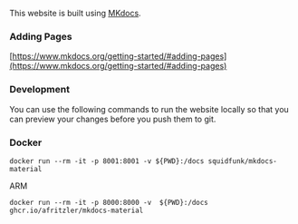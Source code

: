 This website is built using [MKdocs](https://www.mkdocs.org/).

### Adding Pages

[https://www.mkdocs.org/getting-started/#adding-pages](https://www.mkdocs.org/getting-started/#adding-pages)

### Development

You can use the following commands to run the website locally so that you can preview your changes before
you push them to git. 

### Docker

```shell
docker run --rm -it -p 8001:8001 -v ${PWD}:/docs squidfunk/mkdocs-material
```

ARM
```shell
docker run --rm -it -p 8000:8000 -v  ${PWD}:/docs ghcr.io/afritzler/mkdocs-material
```

